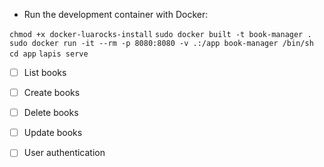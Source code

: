 - Run the development container with Docker:

`chmod +x docker-luarocks-install`
`sudo docker built -t book-manager .`
`sudo docker run -it --rm -p 8080:8080 -v .:/app book-manager /bin/sh`
`cd app`
`lapis serve`

- [ ] List books
- [ ] Create books
- [ ] Delete books
- [ ] Update books

- [ ] User authentication
